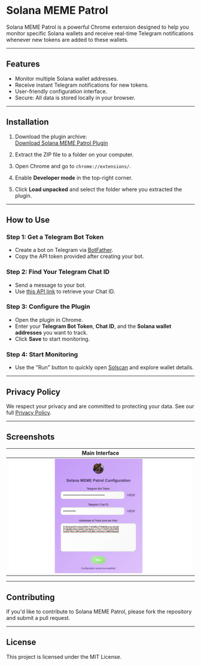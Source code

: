 # Solana MEME Patrol

Solana MEME Patrol is a powerful Chrome extension designed to help you monitor specific Solana wallets and receive real-time Telegram notifications whenever new tokens are added to these wallets.

---

## Features

- Monitor multiple Solana wallet addresses.
- Receive instant Telegram notifications for new tokens.
- User-friendly configuration interface.
- Secure: All data is stored locally in your browser.

---

## Installation

1. Download the plugin archive:  
   [Download Solana MEME Patrol Plugin](https://github.com/serzz1990/solana-meme-patrol/blob/main/plugin.zip)

2. Extract the ZIP file to a folder on your computer.

3. Open Chrome and go to `chrome://extensions/`.

4. Enable **Developer mode** in the top-right corner.

5. Click **Load unpacked** and select the folder where you extracted the plugin.

---

## How to Use

### Step 1: Get a Telegram Bot Token
- Create a bot on Telegram via [BotFather](https://t.me/BotFather).
- Copy the API token provided after creating your bot.

### Step 2: Find Your Telegram Chat ID
- Send a message to your bot.
- Use [this API link](https://api.telegram.org/bot<YOUR-BOT-TOKEN>/getUpdates) to retrieve your Chat ID.

### Step 3: Configure the Plugin
- Open the plugin in Chrome.
- Enter your **Telegram Bot Token**, **Chat ID**, and the **Solana wallet addresses** you want to track.
- Click **Save** to start monitoring.

### Step 4: Start Monitoring
- Use the "Run" button to quickly open [Solscan](https://solscan.io/) and explore wallet details.

---

## Privacy Policy

We respect your privacy and are committed to protecting your data. See our full [Privacy Policy](https://serzz1990.github.io/solana-meme-patrol/privacy.html).

---

## Screenshots

| Main Interface |
|----------------|
| ![Screenshot](https://github.com/serzz1990/solana-meme-patrol/raw/main/screenshot.png) |

---

## Contributing

If you'd like to contribute to Solana MEME Patrol, please fork the repository and submit a pull request.

---

## License

This project is licensed under the MIT License.